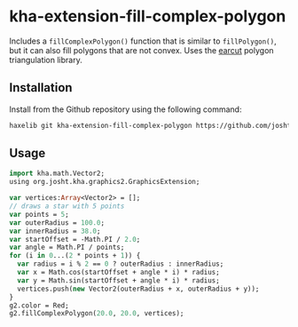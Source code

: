# kha-extension-fill-complex-polygon

Includes a `fillComplexPolygon()` function that is similar to `fillPolygon()`, but it can also fill polygons that are not convex. Uses the [earcut](https://github.com/ceramic-engine/earcut.git) polygon triangulation library.

## Installation

Install from the Github repository using the following command:

```sh
haxelib git kha-extension-fill-complex-polygon https://github.com/joshtynjala/kha-extension-fill-complex-polygon.git
```

## Usage

```haxe
import kha.math.Vector2;
using org.josht.kha.graphics2.GraphicsExtension;
```

```haxe
var vertices:Array<Vector2> = [];
// draws a star with 5 points
var points = 5;
var outerRadius = 100.0;
var innerRadius = 38.0;
var startOffset = -Math.PI / 2.0;
var angle = Math.PI / points;
for (i in 0...(2 * points + 1)) {
  var radius = i % 2 == 0 ? outerRadius : innerRadius;
  var x = Math.cos(startOffset + angle * i) * radius;
  var y = Math.sin(startOffset + angle * i) * radius;
  vertices.push(new Vector2(outerRadius + x, outerRadius + y));
}
g2.color = Red;
g2.fillComplexPolygon(20.0, 20.0, vertices);
```